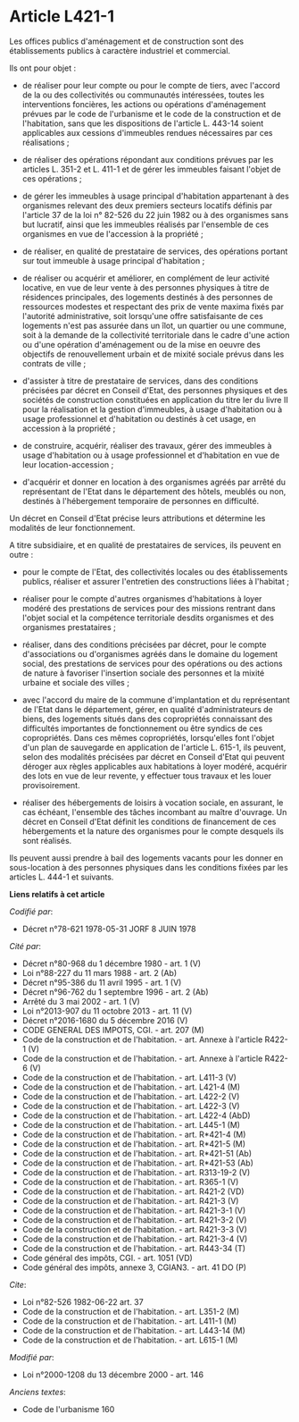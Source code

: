 # Article L421-1

Les offices publics d'aménagement et de construction sont des établissements publics à caractère industriel et commercial.

Ils ont pour objet :

- de réaliser pour leur compte ou pour le compte de tiers, avec l'accord de la ou des collectivités ou communautés
intéressées, toutes les interventions foncières, les actions ou opérations d'aménagement prévues par le code de l'urbanisme
et le code de la construction et de l'habitation, sans que les dispositions de l'article L. 443-14 soient applicables aux
cessions d'immeubles rendues nécessaires par ces réalisations ;

- de réaliser des opérations répondant aux conditions prévues par les articles L. 351-2 et L. 411-1 et de gérer les immeubles
faisant l'objet de ces opérations ;

- de gérer les immeubles à usage principal d'habitation appartenant à des organismes relevant des deux premiers secteurs
locatifs définis par l'article 37 de la loi n° 82-526 du 22 juin 1982 ou à des organismes sans but lucratif, ainsi que les
immeubles réalisés par l'ensemble de ces organismes en vue de l'accession à la propriété ;

- de réaliser, en qualité de prestataire de services, des opérations portant sur tout immeuble à usage principal
d'habitation ;

- de réaliser ou acquérir et améliorer, en complément de leur activité locative, en vue de leur vente à des personnes
physiques à titre de résidences principales, des logements destinés à des personnes de ressources modestes et respectant des
prix de vente maxima fixés par l'autorité administrative, soit lorsqu'une offre satisfaisante de ces logements n'est pas
assurée dans un îlot, un quartier ou une commune, soit à la demande de la collectivité territoriale dans le cadre d'une
action ou d'une opération d'aménagement ou de la mise en oeuvre des objectifs de renouvellement urbain et de mixité sociale
prévus dans les contrats de ville ;

- d'assister à titre de prestataire de services, dans des conditions précisées par décret en Conseil d'Etat, des personnes
physiques et des sociétés de construction constituées en application du titre Ier du livre II pour la réalisation et la
gestion d'immeubles, à usage d'habitation ou à usage professionnel et d'habitation ou destinés à cet usage, en accession à la
propriété ;

- de construire, acquérir, réaliser des travaux, gérer des immeubles à usage d'habitation ou à usage professionnel et
d'habitation en vue de leur location-accession ;

- d'acquérir et donner en location à des organismes agréés par arrêté du représentant de l'Etat dans le département des
hôtels, meublés ou non, destinés à l'hébergement temporaire de personnes en difficulté.

Un décret en Conseil d'Etat précise leurs attributions et détermine les modalités de leur fonctionnement.

A titre subsidiaire, et en qualité de prestataires de services, ils peuvent en outre :

- pour le compte de l'Etat, des collectivités locales ou des établissements publics, réaliser et assurer l'entretien des
constructions liées à l'habitat ;

- réaliser pour le compte d'autres organismes d'habitations à loyer modéré des prestations de services pour des missions
rentrant dans l'objet social et la compétence territoriale desdits organismes et des organismes prestataires ;

- réaliser, dans des conditions précisées par décret, pour le compte d'associations ou d'organismes agréés dans le domaine du
logement social, des prestations de services pour des opérations ou des actions de nature à favoriser l'insertion sociale des
personnes et la mixité urbaine et sociale des villes ;

- avec l'accord du maire de la commune d'implantation et du représentant de l'Etat dans le département, gérer, en qualité
d'administrateurs de biens, des logements situés dans des copropriétés connaissant des difficultés importantes de
fonctionnement ou être syndics de ces copropriétés. Dans ces mêmes copropriétés, lorsqu'elles font l'objet d'un plan de
sauvegarde en application de l'article L. 615-1, ils peuvent, selon des modalités précisées par décret en Conseil d'Etat qui
peuvent déroger aux règles applicables aux habitations à loyer modéré, acquérir des lots en vue de leur revente, y effectuer
tous travaux et les louer provisoirement.

- réaliser des hébergements de loisirs à vocation sociale, en assurant, le cas échéant, l'ensemble des tâches incombant au
maître d'ouvrage. Un décret en Conseil d'Etat définit les conditions de financement de ces hébergements et la nature des
organismes pour le compte desquels ils sont réalisés.

Ils peuvent aussi prendre à bail des logements vacants pour les donner en sous-location à des personnes physiques dans les
conditions fixées par les articles L. 444-1 et suivants.

**Liens relatifs à cet article**

_Codifié par_:

  - Décret n°78-621 1978-05-31 JORF 8 JUIN 1978

_Cité par_:

  - Décret n°80-968 du 1 décembre 1980 - art. 1 (V)
  - Loi n°88-227 du 11 mars 1988 - art. 2 (Ab)
  - Décret n°95-386 du 11 avril 1995 - art. 1 (V)
  - Décret n°96-762 du 1 septembre 1996 - art. 2 (Ab)
  - Arrêté du 3 mai 2002 - art. 1 (V)
  - Loi n°2013-907 du 11 octobre 2013 - art. 11 (V)
  - Décret n°2016-1680 du 5 décembre 2016 (V)
  - CODE GENERAL DES IMPOTS, CGI. - art. 207 (M)
  - Code de la construction et de l'habitation. - art. Annexe à l'article R422-1 (V)
  - Code de la construction et de l'habitation. - art. Annexe à l'article R422-6 (V)
  - Code de la construction et de l'habitation. - art. L411-3 (V)
  - Code de la construction et de l'habitation. - art. L421-4 (M)
  - Code de la construction et de l'habitation. - art. L422-2 (V)
  - Code de la construction et de l'habitation. - art. L422-3 (V)
  - Code de la construction et de l'habitation. - art. L422-4 (AbD)
  - Code de la construction et de l'habitation. - art. L445-1 (M)
  - Code de la construction et de l'habitation. - art. R*421-4 (M)
  - Code de la construction et de l'habitation. - art. R*421-5 (M)
  - Code de la construction et de l'habitation. - art. R*421-51 (Ab)
  - Code de la construction et de l'habitation. - art. R*421-53 (Ab)
  - Code de la construction et de l'habitation. - art. R313-19-2 (V)
  - Code de la construction et de l'habitation. - art. R365-1 (V)
  - Code de la construction et de l'habitation. - art. R421-2 (VD)
  - Code de la construction et de l'habitation. - art. R421-3 (V)
  - Code de la construction et de l'habitation. - art. R421-3-1 (V)
  - Code de la construction et de l'habitation. - art. R421-3-2 (V)
  - Code de la construction et de l'habitation. - art. R421-3-3 (V)
  - Code de la construction et de l'habitation. - art. R421-3-4 (V)
  - Code de la construction et de l'habitation. - art. R443-34 (T)
  - Code général des impôts, CGI. - art. 1051 (VD)
  - Code général des impôts, annexe 3, CGIAN3. - art. 41 DO (P)

_Cite_:

  - Loi n°82-526 1982-06-22 art. 37
  - Code de la construction et de l'habitation. - art. L351-2 (M)
  - Code de la construction et de l'habitation. - art. L411-1 (M)
  - Code de la construction et de l'habitation. - art. L443-14 (M)
  - Code de la construction et de l'habitation. - art. L615-1 (M)

_Modifié par_:

  - Loi n°2000-1208 du 13 décembre 2000 - art. 146

_Anciens textes_:

  - Code de l'urbanisme 160
